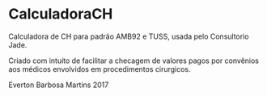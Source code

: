 # CalculadoraCH
Calculadora de CH para padrão AMB92 e TUSS, usada pelo Consultorio Jade.

Criado com intuíto de facilitar a checagem de valores pagos por convênios aos médicos envolvidos em procedimentos cirurgicos.


Everton Barbosa Martins
2017
